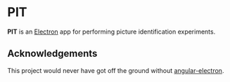 # PIT

**PIT** is an [Electron](https://electron.atom.io/)
app for performing picture identification experiments.


## Acknowledgements

This project would never have got off the ground without
[angular-electron](https://github.com/maximegris/angular-electron).
